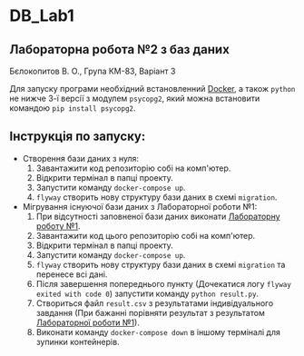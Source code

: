 # DB_Lab1
## Лабораторна робота №2 з баз даних
Бєлокопитов В. О., Група КМ-83, Варіант 3

Для запуску програми необхідний встановленний [Docker](https://www.docker.com), а також
`python` не нижче 3-ї версії з модулем `psycopg2`, який можна встановити командою `pip install psycopg2`.

## Інструкція по запуску:
* Створення бази даних з нуля:
    1. Завантажити код репозиторію собі на комп'ютер.
    2. Відкрити термінал в папці проекту.
    3. Запустити команду `docker-compose up`.
    4. `flyway` створить нову структуру бази даних в схемі `migration`.
* Мігрування існуючої бази даних з Лабораторної роботи №1:
    1. При відсутності заповненої бази даних виконати [Лабораторну роботу №1](https://github.com/vasyokbelokopytov/DB_Lab1).
    2. Завантажити код цього репозиторію собі на комп'ютер.
    3. Відкрити термінал в папці проекту.
    4. Запустити команду `docker-compose up`.
    5. `flyway` створить нову структуру бази даних в схемі `migration` та перенесе всі дані.
    6. Після завершення попереднього пункту (Дочекатися логу `flyway exited with code 0`) запустити команду `python result.py`.
    7. Створиться файл `result.csv` з результатами індивідуального завдання (При бажанні порівняти результат з результатом [Лабораторної роботи №1](https://github.com/vasyokbelokopytov/DB_Lab1)).
    8. Виконати команду `docker-compose down` в іншому терміналі для зупинки контейнерів.
